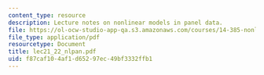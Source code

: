 ```yaml
---
content_type: resource
description: Lecture notes on nonlinear models in panel data.
file: https://ol-ocw-studio-app-qa.s3.amazonaws.com/courses/14-385-nonlinear-econometric-analysis-fall-2007/f87caf104af1d65297ec49bf3332ffb1_lec21_22_nlpan.pdf
file_type: application/pdf
resourcetype: Document
title: lec21_22_nlpan.pdf
uid: f87caf10-4af1-d652-97ec-49bf3332ffb1
---
```

